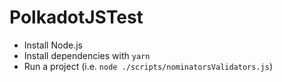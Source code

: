 # PolkadotJSTest

* Install Node.js
* Install dependencies with `yarn`
* Run a project (i.e. `node ./scripts/nominatorsValidators.js`)
